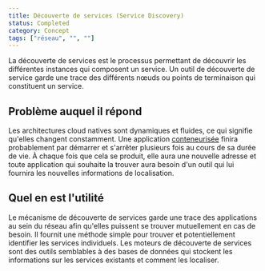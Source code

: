 ```yaml
---
title: Découverte de services (Service Discovery)
status: Completed
category: Concept
tags: ["réseau", "", ""]
---
```


La découverte de services est le processus permettant de découvrir les différentes instances qui composent un service.
Un outil de découverte de service garde une trace des différents nœuds ou points de terminaison qui constituent un service.

## Problème auquel il répond

Les architectures cloud natives sont dynamiques et fluides, ce qui signifie qu'elles changent constamment.
Une application [conteneurisée](/fr/containerization/) finira probablement par démarrer et s'arrêter plusieurs fois au cours de sa durée de vie.
À chaque fois que cela se produit, elle aura une nouvelle adresse et
toute application qui souhaite la trouver aura besoin d'un outil qui lui fournira les nouvelles informations de localisation.

## Quel en est l'utilité

Le mécanisme de découverte de services garde une trace des applications au sein du réseau afin qu'elles puissent se trouver mutuellement en cas de besoin.
Il fournit une méthode simple pour trouver et potentiellement identifier les services individuels.
Les moteurs de découverte de services sont des outils semblables à des bases de données qui stockent les informations sur les services existants et comment les localiser.